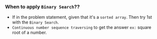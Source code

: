 ### When to apply `Binary Search`??
* If in the problem statement, given that it's a `sorted array`. Then try 1st with the `Binary Search`.
* `Continuous number sequence traversing` to get the answer `ex:` square root of a number.
